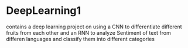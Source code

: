 # DeepLearning1
contains a deep learning project on using a CNN to differentiate different fruits from each other and an RNN to analyze Sentiment of text from differen languages and classify them into different categories
